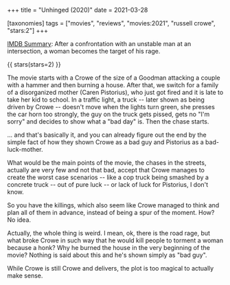 +++
title = "Unhinged (2020)"
date = 2021-03-28

[taxonomies]
tags = ["movies", "reviews", "movies:2021", "russell crowe", "stars:2"]
+++

[IMDB Summary](https://www.imdb.com/title/tt10059518/?ref_=nv_sr_srsg_0):
After a confrontation with an unstable man at an intersection, a woman becomes
the target of his rage.

<!-- more -->

{{ stars(stars=2) }}

The movie starts with a Crowe of the size of a Goodman attacking a couple with
a hammer and then burning a house. After that, we switch for a family of a
disorganized mother (Caren Pistorius), who just got fired and it is late to
take her kid to school. In a traffic light, a truck -- later shown as being
driven by Crowe -- doesn't move when the lights turn green, she presses the car
horn too strongly, the guy on the truck gets pissed, gets no "I'm sorry" and
decides to show what a "bad day" is. Then the chase starts.

... and that's basically it, and you can already figure out the end by the
simple fact of how they shown Crowe as a bad guy and Pistorius as a
bad-luck-mother.

What would be the main points of the movie, the chases in the streets, actually
are very few and not that bad, accept that Crowe manages to create the worst
case scenarios -- like a cop truck being smashed by a concrete truck -- out of
pure luck -- or lack of luck for Pistorius, I don't know.

So you have the killings, which also seem like Crowe managed to think and plan
all of them in advance, instead of being a spur of the moment. How? No idea.

Actually, the whole thing is weird. I mean, ok, there is the road rage, but
what broke Crowe in such way that he would kill people to torment a woman
because a honk? Why he burned the house in the very beginning of the movie?
Nothing is said about this and he's shown simply as "bad guy".

While Crowe is still Crowe and delivers, the plot is too magical to actually
make sense.
